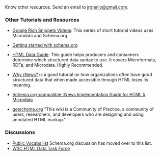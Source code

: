 Know other resources. Send an email to jronallo@gmail.com.

### Other Tutorials and Resources

* [Google Rich Snippets Videos](http://googlewebmastercentral.blogspot.com/2011/12/rich-snippets-instructional-videos.html?m=1):
  This series of short tutorial videos uses Microdata and Schema.org.
  
* [Getting started with schema.org](http://schema.org/docs/gs.html)
  
* [HTML Data Guide](https://dvcs.w3.org/hg/htmldata/raw-file/default/html-data-guide/index.html#publishers):
  This guide helps producers and consumers determine which structured data 
  syntax to use. It covers Microformats, RDFa, and Microdata. Highly Recommended.
  
* [Why rNews?](http://dev.iptc.org/rNews-Why-rNews) is a good tutorial on how
  organizations often have good structured data that when made accessible 
  through HTML loses its meaning.
  
* [Schema.org-compatible rNews Implementation Guide for HTML 5 Microdata](http://dev.iptc.org/rNews-10-Implementation-Guide-HTML-5-Microdata)
  
* [getschema.org](http://getschema.org/) "This wiki is a Community of Practice, 
  a community of users, researchers, and developers who are designing and using 
  annotated HTML markup."
  
### Discussions

* [Public Vocabs list](http://lists.w3.org/Archives/Public/public-vocabs/)
  Schema.org discussion has moved over to this list.
* [W3C HTML Data Task Force](http://www.w3.org/wiki/Html-data-tf)
  
